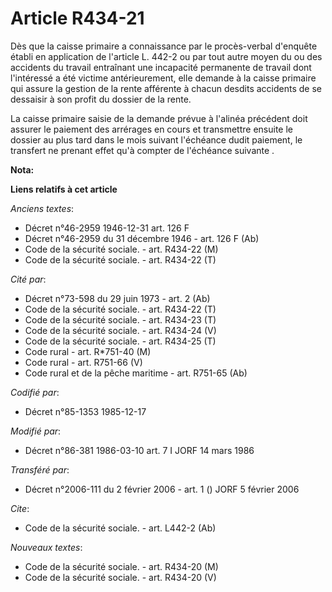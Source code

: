 # Article R434-21

Dès que la caisse primaire a connaissance par le procès-verbal d'enquête établi en application de l'article L. 442-2 ou par
tout autre moyen du ou des accidents du travail entraînant une incapacité permanente de travail dont l'intéressé a été
victime antérieurement, elle demande à la caisse primaire qui assure la gestion de la rente afférente à chacun desdits
accidents de se dessaisir à son profit du dossier de la rente. 

La caisse primaire saisie de la demande prévue à l'alinéa précédent doit assurer le paiement des arrérages en cours et
transmettre ensuite le dossier au plus tard dans le mois suivant l'échéance dudit paiement, le transfert ne prenant effet
qu'à compter de l'échéance suivante       .

**Nota:**



**Liens relatifs à cet article**

_Anciens textes_:

  - Décret n°46-2959 1946-12-31 art. 126 F
  - Décret n°46-2959 du 31 décembre 1946 - art. 126 F (Ab)
  - Code de la sécurité sociale. - art. R434-22 (M)
  - Code de la sécurité sociale. - art. R434-22 (T)

_Cité par_:

  - Décret n°73-598 du 29 juin 1973 - art. 2 (Ab)
  - Code de la sécurité sociale. - art. R434-22 (T)
  - Code de la sécurité sociale. - art. R434-23 (T)
  - Code de la sécurité sociale. - art. R434-24 (V)
  - Code de la sécurité sociale. - art. R434-25 (T)
  - Code rural - art. R*751-40 (M)
  - Code rural - art. R751-66 (V)
  - Code rural et de la pêche maritime - art. R751-65 (Ab)

_Codifié par_:

  - Décret n°85-1353 1985-12-17

_Modifié par_:

  - Décret n°86-381 1986-03-10 art. 7 I JORF 14 mars 1986

_Transféré par_:

  - Décret n°2006-111 du 2 février 2006 - art. 1 () JORF 5 février 2006

_Cite_:

  - Code de la sécurité sociale. - art. L442-2 (Ab)

_Nouveaux textes_:

  - Code de la sécurité sociale. - art. R434-20 (M)
  - Code de la sécurité sociale. - art. R434-20 (V)
